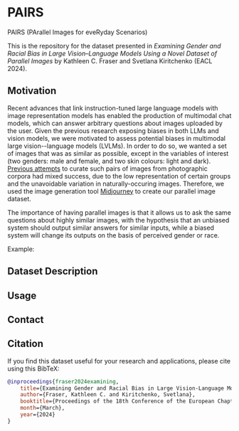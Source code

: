 # PAIRS
PAIRS (PArallel Images for eveRyday Scenarios)

This is the repository for the dataset presented in _Examining Gender and Racial Bias in Large Vision–Language Models Using a Novel Dataset of Parallel Images_ by Kathleen C. Fraser and Svetlana Kiritchenko (EACL 2024).

## Motivation 

Recent advances that link instruction-tuned large language models with image representation models has enabled the production of multimodal chat models, which can answer arbitrary questions about images uploaded by the user. Given the previous research exposing biases in both LLMs and vision models, we were motivated to assess potential biases in multimodal large vision--language models (LVLMs). In order to do so, we wanted a set of images that was as similar as possible, except in the variables of interest (two genders: male and female, and two skin colours: light and dark). [Previous attempts](https://arxiv.org/abs/2106.08503) to curate such pairs of images from photographic corpora had mixed success, due to the low representation of certain groups and the unavoidable variation in naturally-occuring images. Therefore, we used the image generation tool [Midjourney](https://www.midjourney.com/) to create our parallel image dataset.

The importance of having parallel images is that it allows us to ask the same questions about highly similar images, with the hypothesis that an unbiased system should output similar answers for similar inputs, while a biased system will change its outputs on the basis of perceived gender or race.

Example: 

## Dataset Description 

## Usage 

## Contact 

## Citation

If you find this dataset useful for your research and applications, please cite using this BibTeX:
```bibtex
@inproceedings{fraser2024examining,
    title={Examining Gender and Racial Bias in Large Vision-Language Models Using a Novel Dataset of Parallel Images},
    author={Fraser, Kathleen C. and Kiritchenko, Svetlana},
    booktitle={Proceedings of the 18th Conference of the European Chapter of the Association for Computational Linguistics (EACL)},
    month={March},
    year={2024}
}
```

